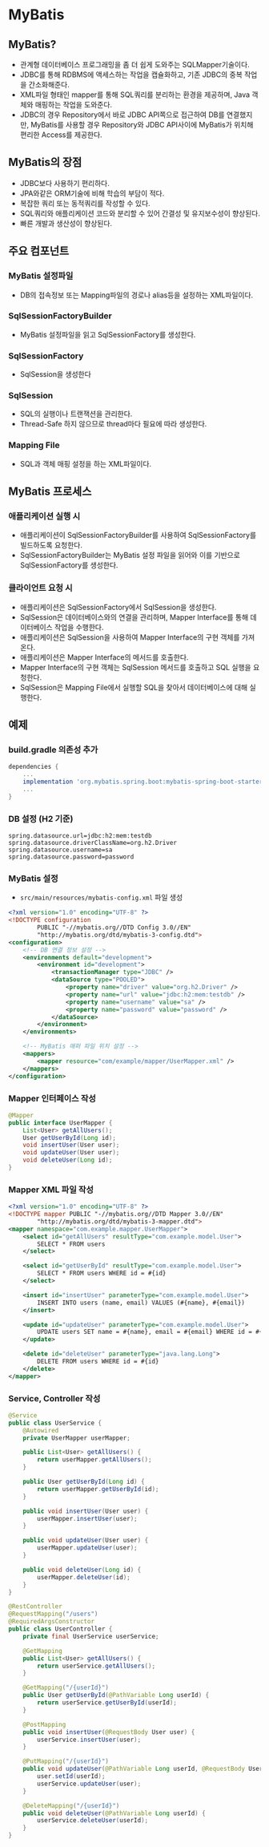 # MyBatis
## MyBatis?
* 관계형 데이터베이스 프로그래밍을 좀 더 쉽게 도와주는 SQLMapper기술이다.
* JDBC를 통해 RDBMS에 액세스하는 작업을 캡슐화하고, 기존 JDBC의 중복 작업을 간소화해준다.
* XML파일 형태인 mapper를 통해 SQL쿼리를 분리하는 환경을 제공하며, Java 객체와 매핑하는 작업을 도와준다.
* JDBC의 경우 Repository에서 바로 JDBC API쪽으로 접근하여 DB를 연결했지만, MyBatis를 사용할 경우 Repository와 JDBC API사이에 MyBatis가 위치해 편리한 Access를 제공한다.

## MyBatis의 장점
* JDBC보다 사용하기 편리하다.
* JPA와같은 ORM기술에 비해 학습의 부담이 적다.
* 복잡한 쿼리 또는 동적쿼리를 작성할 수 있다.
* SQL쿼리와 애플리케이션 코드와 분리할 수 있어 간결성 및 유지보수성이 향상된다.
* 빠른 개발과 생산성이 향상된다.

## 주요 컴포넌트
### MyBatis 설정파일
* DB의 접속정보 또는 Mapping파일의 경로나 alias등을 설정하는 XML파일이다.

### SqlSessionFactoryBuilder
* MyBatis 설정파일을 읽고 SqlSessionFactory를 생성한다.

### SqlSessionFactory
* SqlSession을 생성한다

### SqlSession
* SQL의 실행이나 트랜잭션을 관리한다.
* Thread-Safe 하지 않으므로 thread마다 필요에 따라 생성한다.

### Mapping File
* SQL과 객체 매핑 설정을 하는 XML파일이다.

## MyBatis 프로세스
### 애플리케이션 실행 시
* 애플리케이션이 SqlSessionFactoryBuilder를 사용하여 SqlSessionFactory를 빌드하도록 요청한다.
* SqlSessionFactoryBuilder는 MyBatis 설정 파일을 읽어와 이를 기반으로 SqlSessionFactory를 생성한다.

### 클라이언트 요청 시
* 애플리케이션은 SqlSessionFactory에서 SqlSession을 생성한다.
* SqlSession은 데이터베이스와의 연결을 관리하며, Mapper Interface를 통해 데이터베이스 작업을 수행한다.
* 애플리케이션은 SqlSession을 사용하여 Mapper Interface의 구현 객체를 가져온다.
* 애플리케이션은 Mapper Interface의 메서드를 호출한다.
* Mapper Interface의 구현 객체는 SqlSession 메서드를 호출하고 SQL 실행을 요청한다.
* SqlSession은 Mapping File에서 실행할 SQL을 찾아서 데이터베이스에 대해 실행한다.

## 예제
### build.gradle 의존성 추가
```groovy
dependencies {
    ...
    implementation 'org.mybatis.spring.boot:mybatis-spring-boot-starter:{Version}'
    ...
}
```

### DB 설정 (H2 기준)
```properties
spring.datasource.url=jdbc:h2:mem:testdb
spring.datasource.driverClassName=org.h2.Driver
spring.datasource.username=sa
spring.datasource.password=password
```

### MyBatis 설정
* `src/main/resources/mybatis-config.xml` 파일 생성
```xml
<?xml version="1.0" encoding="UTF-8" ?>
<!DOCTYPE configuration
        PUBLIC "-//mybatis.org//DTD Config 3.0//EN"
        "http://mybatis.org/dtd/mybatis-3-config.dtd">
<configuration>
    <!-- DB 연결 정보 설정 -->
    <environments default="development">
        <environment id="development">
            <transactionManager type="JDBC" />
            <dataSource type="POOLED">
                <property name="driver" value="org.h2.Driver" />
                <property name="url" value="jdbc:h2:mem:testdb" />
                <property name="username" value="sa" />
                <property name="password" value="password" />
            </dataSource>
        </environment>
    </environments>

    <!-- MyBatis 매퍼 파일 위치 설정 -->
    <mappers>
        <mapper resource="com/example/mapper/UserMapper.xml" />
    </mappers>
</configuration>

```


### Mapper 인터페이스 작성
```java
@Mapper
public interface UserMapper {
    List<User> getAllUsers();
    User getUserById(Long id);
    void insertUser(User user);
    void updateUser(User user);
    void deleteUser(Long id);
}
```

### Mapper XML 파일 작성
```xml
<?xml version="1.0" encoding="UTF-8" ?>
<!DOCTYPE mapper PUBLIC "-//mybatis.org//DTD Mapper 3.0//EN"
        "http://mybatis.org/dtd/mybatis-3-mapper.dtd">
<mapper namespace="com.example.mapper.UserMapper">
    <select id="getAllUsers" resultType="com.example.model.User">
        SELECT * FROM users
    </select>

    <select id="getUserById" resultType="com.example.model.User">
        SELECT * FROM users WHERE id = #{id}
    </select>

    <insert id="insertUser" parameterType="com.example.model.User">
        INSERT INTO users (name, email) VALUES (#{name}, #{email})
    </insert>

    <update id="updateUser" parameterType="com.example.model.User">
        UPDATE users SET name = #{name}, email = #{email} WHERE id = #{id}
    </update>

    <delete id="deleteUser" parameterType="java.lang.Long">
        DELETE FROM users WHERE id = #{id}
    </delete>
</mapper>
```

### Service, Controller 작성
```java
@Service
public class UserService {
    @Autowired
    private UserMapper userMapper;

    public List<User> getAllUsers() {
        return userMapper.getAllUsers();
    }

    public User getUserById(Long id) {
        return userMapper.getUserById(id);
    }

    public void insertUser(User user) {
        userMapper.insertUser(user);
    }

    public void updateUser(User user) {
        userMapper.updateUser(user);
    }

    public void deleteUser(Long id) {
        userMapper.deleteUser(id);
    }
}
```

```java
@RestController
@RequestMapping("/users")
@RequiredArgsConstructor
public class UserController {
    private final UserService userService;

    @GetMapping
    public List<User> getAllUsers() {
        return userService.getAllUsers();
    }

    @GetMapping("/{userId}")
    public User getUserById(@PathVariable Long userId) {
        return userService.getUserById(userId);
    }

    @PostMapping
    public void insertUser(@RequestBody User user) {
        userService.insertUser(user);
    }

    @PutMapping("/{userId}")
    public void updateUser(@PathVariable Long userId, @RequestBody User user) {
        user.setId(userId);
        userService.updateUser(user);
    }

    @DeleteMapping("/{userId}")
    public void deleteUser(@PathVariable Long userId) {
        userService.deleteUser(userId);
    }
}
```

